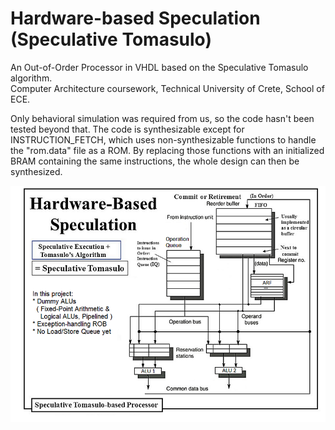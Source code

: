 # Hardware-based Speculation (Speculative Tomasulo)
An Out-of-Order Processor in VHDL based on the Speculative Tomasulo algorithm.  
Computer Architecture coursework, Technical University of Crete, School of ECE.

Only behavioral simulation was required from us, so the code hasn't been tested beyond that. The code is synthesizable except for INSTRUCTION_FETCH, which uses non-synthesizable functions to handle the "rom.data" file as a ROM. By replacing those functions with an initialized BRAM containing the same instructions, the whole design can then be synthesized.

![](Speculative_Tomasulo.png) 
